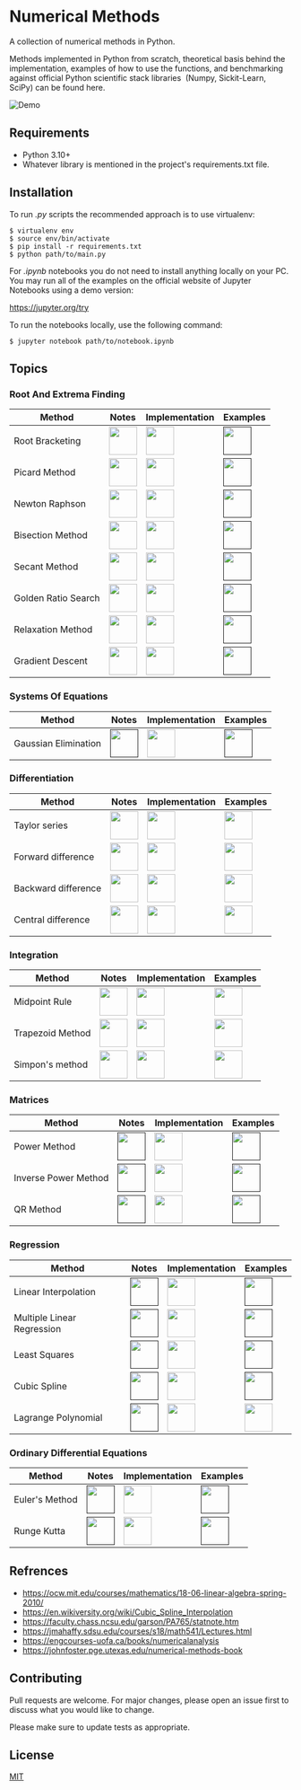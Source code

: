 # Numerical Methods
A collection of numerical methods in Python.

Methods implemented in Python from scratch, theoretical basis behind the implementation, examples of how to use the functions, and benchmarking against official Python scientific stack libraries  (Numpy, Sickit-Learn, SciPy) can be found here.

![Demo](https://user-images.githubusercontent.com/37275728/189313603-b409b2be-41b5-4de6-9d4f-2bd8f6e41565.png)

## Requirements

* Python 3.10+
* Whatever library is mentioned in the project's requirements.txt file.

## Installation

To run *.py* scripts the recommended approach is to use virtualenv:

    $ virtualenv env
    $ source env/bin/activate
    $ pip install -r requirements.txt
    $ python path/to/main.py

For *.ipynb* notebooks you do not need to install anything locally on your PC. You may run all of the examples on the official website of Jupyter Notebooks using a demo version:

https://jupyter.org/try

To run the notebooks locally, use the following command:

    $ jupyter notebook path/to/notebook.ipynb

## Topics

### Root And Extrema Finding

Method | Notes | Implementation | Examples
------ | ----- | -------------- | --------
| Root Bracketing | <a href="https://github.com/djeada/Numerical-Methods/blob/master/notes/1_root_and_extrema_finding/root_bracketing.md"><img src="https://img.icons8.com/color/344/markdown.png" height="50" /> </a> | <a href="https://github.com/djeada/Numerical-Methods/blob/master/src/1_root_and_extrema_finding/root_bracketing/implementation/root_bracketing.py"><img src="https://img.icons8.com/color/344/python.png" height="50" /> </a> | <a href=""><img src="https://img.icons8.com/fluency/344/jupyter.png" height="50" /> </a> |
| Picard Method | <a href="https://github.com/djeada/Numerical-Methods/blob/master/notes/1_root_and_extrema_finding/picard_method.md"><img src="https://img.icons8.com/color/344/markdown.png" height="50" /> </a> | <a href="https://github.com/djeada/Numerical-Methods/blob/master/src/1_root_and_extrema_finding/picard_method/implementation/picard_method.py"><img src="https://img.icons8.com/color/344/python.png" height="50" /> </a> | <a href=""><img src="https://img.icons8.com/fluency/344/jupyter.png" height="50" /> </a> |
| Newton Raphson | <a href="https://github.com/djeada/Numerical-Methods/blob/master/notes/1_root_and_extrema_finding/newton_raphson.md"><img src="https://img.icons8.com/color/344/markdown.png" height="50" /> </a> | <a href="https://github.com/djeada/Numerical-Methods/blob/master/src/1_root_and_extrema_finding/newton_raphson/implementation/newton_raphson.py"><img src="https://img.icons8.com/color/344/python.png" height="50" /> </a> | <a href=""><img src="https://img.icons8.com/fluency/344/jupyter.png" height="50" /> </a> |
| Bisection Method | <a href="https://github.com/djeada/Numerical-Methods/blob/master/notes/1_root_and_extrema_finding/bisection_method.md"><img src="https://img.icons8.com/color/344/markdown.png" height="50" /> </a> | <a href="https://github.com/djeada/Numerical-Methods/blob/master/src/1_root_and_extrema_finding/bisection_method/implementation/bisection_method.py"><img src="https://img.icons8.com/color/344/python.png" height="50" /> </a> | <a href=""><img src="https://img.icons8.com/fluency/344/jupyter.png" height="50" /> </a> |
| Secant Method | <a href="https://github.com/djeada/Numerical-Methods/blob/master/notes/1_root_and_extrema_finding/secant_method.md"><img src="https://img.icons8.com/color/344/markdown.png" height="50" /> </a> | <a href="https://github.com/djeada/Numerical-Methods/blob/master/src/1_root_and_extrema_finding/secant_method/implementation/secant_method.py"><img src="https://img.icons8.com/color/344/python.png" height="50" /> </a> | <a href=""><img src="https://img.icons8.com/fluency/344/jupyter.png" height="50" /> </a> |
| Golden Ratio Search | <a href="https://github.com/djeada/Numerical-Methods/blob/master/notes/1_root_and_extrema_finding/golden_ratio_search.md"><img src="https://img.icons8.com/color/344/markdown.png" height="50" /> </a> | <a href="https://github.com/djeada/Numerical-Methods/blob/master/src/1_root_and_extrema_finding/golden_ratio_search/implementation/golden_ratio_search.py"><img src="https://img.icons8.com/color/344/python.png" height="50" /> </a> | <a href=""><img src="https://img.icons8.com/fluency/344/jupyter.png" height="50" /> </a> |
| Relaxation Method | <a href="https://github.com/djeada/Numerical-Methods/blob/master/notes/1_root_and_extrema_finding/relaxation_method.md"><img src="https://img.icons8.com/color/344/markdown.png" height="50" /> </a> | <a href="https://github.com/djeada/Numerical-Methods/blob/master/src/1_root_and_extrema_finding/relaxation_method/implementation/relaxation_method.py"><img src="https://img.icons8.com/color/344/python.png" height="50" /> </a> | <a href=""><img src="https://img.icons8.com/fluency/344/jupyter.png" height="50" /> </a> |
| Gradient Descent | <a href="https://github.com/djeada/Numerical-Methods/blob/master/notes/1_root_and_extrema_finding/gradient_descent.md"><img src="https://img.icons8.com/color/344/markdown.png" height="50" /> </a> | <a href="https://github.com/djeada/Numerical-Methods/blob/master/src/1_root_and_extrema_finding/gradient_descent/implementation/gradient_descent.py"><img src="https://img.icons8.com/color/344/python.png" height="50" /> </a> | <a href=""><img src="https://img.icons8.com/fluency/344/jupyter.png" height="50" /> </a> |

### Systems Of Equations

Method | Notes | Implementation | Examples
------ | ----- | -------------- | --------
| Gaussian Elimination | <a href=""><img src="https://img.icons8.com/color/344/markdown.png" height="50" /> </a> | <a href="https://github.com/djeada/Numerical-Methods/blob/master/src/2_systems_of_equations/gaussian_elimination/implementation/gaussian_elimination.py"><img src="https://img.icons8.com/color/344/python.png" height="50" /> </a> | <a href=""><img src="https://img.icons8.com/fluency/344/jupyter.png" height="50" /> </a> |

### Differentiation

Method | Notes | Implementation | Examples
------ | ----- | -------------- | --------
| Taylor series | <a href="https://github.com/djeada/Numerical-Methods/blob/master/notes/3_differentiation"><img src="https://img.icons8.com/color/344/markdown.png" height="50" /> </a> | <a href="https://github.com/djeada/Numerical-Methods/blob/master/src/3_derivatives/taylor_series/implementation/taylor_series.py"><img src="https://img.icons8.com/color/344/python.png" height="50" /> </a> | <a href="https://github.com/djeada/Numerical-Methods/blob/master/src/3_derivatives/taylor_series/examples/example.ipynb"><img src="https://img.icons8.com/fluency/344/jupyter.png" height="50" /> </a> |
| Forward difference | <a href="https://github.com/djeada/Numerical-Methods/blob/master/notes/3_differentiation"><img src="https://img.icons8.com/color/344/markdown.png" height="50" /> </a> | <a href="https://github.com/djeada/Numerical-Methods/blob/master/src/3_derivatives/forward_difference/implementation/forward_difference.py"><img src="https://img.icons8.com/color/344/python.png" height="50" /> </a> | <a href="https://github.com/djeada/Numerical-Methods/blob/master/src/3_derivatives/forward_difference/examples/example.ipynb"><img src="https://img.icons8.com/fluency/344/jupyter.png" height="50" /> </a> |
| Backward difference | <a href="https://github.com/djeada/Numerical-Methods/blob/master/notes/3_differentiation"><img src="https://img.icons8.com/color/344/markdown.png" height="50" /> </a> | <a href="https://github.com/djeada/Numerical-Methods/blob/master/src/3_derivatives/backward_difference/implementation/backward_difference.py"><img src="https://img.icons8.com/color/344/python.png" height="50" /> </a> | <a href="https://github.com/djeada/Numerical-Methods/blob/master/src/3_derivatives/backward_difference/examples/example.ipynb"><img src="https://img.icons8.com/fluency/344/jupyter.png" height="50" /> </a> |
| Central difference | <a href="https://github.com/djeada/Numerical-Methods/blob/master/notes/3_differentiation"><img src="https://img.icons8.com/color/344/markdown.png" height="50" /> </a> | <a href="https://github.com/djeada/Numerical-Methods/blob/master/src/3_derivatives/central_difference/implementation/central_difference.py"><img src="https://img.icons8.com/color/344/python.png" height="50" /> </a> | <a href="https://github.com/djeada/Numerical-Methods/blob/master/src/3_derivatives/central_difference/examples/example.ipynb"><img src="https://img.icons8.com/fluency/344/jupyter.png" height="50" /> </a> |

### Integration

Method | Notes | Implementation | Examples
------ | ----- | -------------- | --------
| Midpoint Rule | <a href="https://github.com/djeada/Numerical-Methods/blob/master/notes/4_integration/midpoint_rule.md"><img src="https://img.icons8.com/color/344/markdown.png" height="50" /> </a> | <a href="https://github.com/djeada/Numerical-Methods/blob/master/src/4_integration/midpoint_rule/implementation/midpoint_rule.py"><img src="https://img.icons8.com/color/344/python.png" height="50" /> </a> | <a href="https://github.com/djeada/Numerical-Methods/tree/master/src/4_integration/midpoint_rule/examples/example.ipynb"><img src="https://img.icons8.com/fluency/344/jupyter.png" height="50" /> </a> |
| Trapezoid Method | <a href="https://github.com/djeada/Numerical-Methods/blob/master/notes/4_integration/trapezoid_method.md"><img src="https://img.icons8.com/color/344/markdown.png" height="50" /> </a> | <a href="https://github.com/djeada/Numerical-Methods/blob/master/src/4_integration/trapezoid_method/implementation/trapezoid_method.py"><img src="https://img.icons8.com/color/344/python.png" height="50" /> </a> | <a href="https://github.com/djeada/Numerical-Methods/tree/master/src/4_integration/trapezoid_method/examples/example.ipynb"><img src="https://img.icons8.com/fluency/344/jupyter.png" height="50" /> </a> |
| Simpon's method | <a href="https://github.com/djeada/Numerical-Methods/blob/master/notes/4_integration/simpsons_method.md"><img src="https://img.icons8.com/color/344/markdown.png" height="50" /> </a> | <a href="https://github.com/djeada/Numerical-Methods/blob/master/src/4_integration/simpson/implementation/simpson.py"><img src="https://img.icons8.com/color/344/python.png" height="50" /> </a> | <a href="https://github.com/djeada/Numerical-Methods/tree/master/src/4_integration/simpson/examples/example.ipynb"><img src="https://img.icons8.com/fluency/344/jupyter.png" height="50" /> </a> |

### Matrices

Method | Notes | Implementation | Examples
------ | ----- | -------------- | --------
| Power Method | <a href=""><img src="https://img.icons8.com/color/344/markdown.png" height="50" /> </a> | <a href="https://github.com/djeada/Numerical-Methods/blob/master/src/5_matrices/power_method/implementation/power_method.py"><img src="https://img.icons8.com/color/344/python.png" height="50" /> </a> | <a href=""><img src="https://img.icons8.com/fluency/344/jupyter.png" height="50" /> </a> |
| Inverse Power Method | <a href=""><img src="https://img.icons8.com/color/344/markdown.png" height="50" /> </a> | <a href="https://github.com/djeada/Numerical-Methods/blob/master/src/5_matrices/inverse_power_method/implementation/inverse_power_method.py"><img src="https://img.icons8.com/color/344/python.png" height="50" /> </a> | <a href=""><img src="https://img.icons8.com/fluency/344/jupyter.png" height="50" /> </a> |
| QR Method | <a href=""><img src="https://img.icons8.com/color/344/markdown.png" height="50" /> </a> | <a href="https://github.com/djeada/Numerical-Methods/blob/master/src/5_matrices/qr_method/implementation/qr_method.py"><img src="https://img.icons8.com/color/344/python.png" height="50" /> </a> | <a href=""><img src="https://img.icons8.com/fluency/344/jupyter.png" height="50" /> </a> |

### Regression

Method | Notes | Implementation | Examples
------ | ----- | -------------- | --------
| Linear Interpolation | <a href=""><img src="https://img.icons8.com/color/344/markdown.png" height="50" /> </a> | <a href="https://github.com/djeada/Numerical-Methods/blob/master/src/6_regression/linear_interpolation/implementation/linear_interpolation.py"><img src="https://img.icons8.com/color/344/python.png" height="50" /> </a> | <a href=""><img src="https://img.icons8.com/fluency/344/jupyter.png" height="50" /> </a> |
| Multiple Linear Regression | <a href=""><img src="https://img.icons8.com/color/344/markdown.png" height="50" /> </a> | <a href="https://github.com/djeada/Numerical-Methods/blob/master/src/6_regression/multiple_linear_regression/implementation/multiple_linear_regression.py"><img src="https://img.icons8.com/color/344/python.png" height="50" /> </a> | <a href=""><img src="https://img.icons8.com/fluency/344/jupyter.png" height="50" /> </a> |
| Least Squares | <a href=""><img src="https://img.icons8.com/color/344/markdown.png" height="50" /> </a> | <a href="https://github.com/djeada/Numerical-Methods/blob/master/src/6_regression/least_squares/implementation/least_squares.py"><img src="https://img.icons8.com/color/344/python.png" height="50" /> </a> | <a href=""><img src="https://img.icons8.com/fluency/344/jupyter.png" height="50" /> </a> |
| Cubic Spline | <a href=""><img src="https://img.icons8.com/color/344/markdown.png" height="50" /> </a> | <a href="https://github.com/djeada/Numerical-Methods/blob/master/src/6_regression/cubic_spline/implementation/cubic_spline.py"><img src="https://img.icons8.com/color/344/python.png" height="50" /> </a> | <a href=""><img src="https://img.icons8.com/fluency/344/jupyter.png" height="50" /> </a> |
| Lagrange Polynomial | <a href=""><img src="https://img.icons8.com/color/344/markdown.png" height="50" /> </a> | <a href="https://github.com/djeada/Numerical-Methods/blob/master/src/6_regression/lagrange_polynomial/implementation/lagrange_polynomial.py"><img src="https://img.icons8.com/color/344/python.png" height="50" /> </a> | <a href="https://github.com/djeada/Numerical-Methods/blob/master/src/6_regression/lagrange_polynomial/examples/example.ipynb"><img src="https://img.icons8.com/fluency/344/jupyter.png" height="50" /> </a> |

### Ordinary Differential Equations

Method | Notes | Implementation | Examples
------ | ----- | -------------- | --------
| Euler's Method | <a href=""><img src="https://img.icons8.com/color/344/markdown.png" height="50" /> </a> | <a href="https://github.com/djeada/Numerical-Methods/blob/master/src/7_ordinary_differential_equations/euler/implementation/euler.py"><img src="https://img.icons8.com/color/344/python.png" height="50" /> </a> | <a href=""><img src="https://img.icons8.com/fluency/344/jupyter.png" height="50" /> </a> |
| Runge Kutta | <a href=""><img src="https://img.icons8.com/color/344/markdown.png" height="50" /> </a> | <a href="https://github.com/djeada/Numerical-Methods/blob/master/src/7_ordinary_differential_equations/runge_kutta/implementation/runge_kutta.py"><img src="https://img.icons8.com/color/344/python.png" height="50" /> </a> | <a href=""><img src="https://img.icons8.com/fluency/344/jupyter.png" height="50" /> </a> |

## Refrences

* https://ocw.mit.edu/courses/mathematics/18-06-linear-algebra-spring-2010/
* https://en.wikiversity.org/wiki/Cubic_Spline_Interpolation
* https://faculty.chass.ncsu.edu/garson/PA765/statnote.htm
* https://jmahaffy.sdsu.edu/courses/s18/math541/Lectures.html
* https://engcourses-uofa.ca/books/numericalanalysis
* https://johnfoster.pge.utexas.edu/numerical-methods-book

## Contributing
Pull requests are welcome. For major changes, please open an issue first to discuss what you would like to change.

Please make sure to update tests as appropriate.

## License
[MIT](https://choosealicense.com/licenses/mit/)
